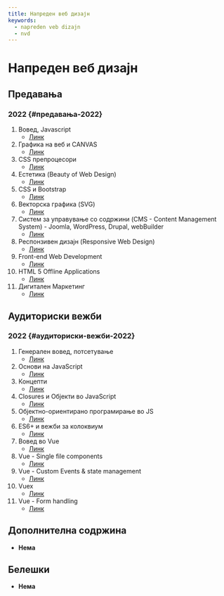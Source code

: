 ```yaml
---
title: Напреден веб дизајн
keywords:
  - napreden veb dizajn
  - nvd
---
```


# Напреден веб дизајн

## Предавања

### 2022 {#предавања-2022}

1. Вовед, Javascript
   - [Линк](https://bbb-lb.finki.ukim.mk/playback/presentation/2.3/ffc5ac298fc0e3279066f3febb396b82b596dac8-1665750490695)
2. Графика на веб и CANVAS
   - [Линк](https://bbb-lb.finki.ukim.mk/playback/presentation/2.3/992dd422ee49ad81b34bc4dc17ed1bf8902a01db-1603194872065?meetingId=992dd422ee49ad81b34bc4dc17ed1bf8902a01db-1603194872065)
3. CSS препроцесори
   - [Линк](https://bbb-lb.finki.ukim.mk/playback/presentation/2.3/fe4421952e470b80e22bf2f91df9a6e329a682f9-1666959233016)
4. Естетика (Beauty of Web Design)
   - [Линк](https://bbb-lb.finki.ukim.mk/playback/presentation/2.3/cea70e8e568c0b0c0b627a8e387465cf1eb4c45e-1667376840813)
5. CSS и Bootstrap
   - [Линк](https://bbb-lb.finki.ukim.mk/playback/presentation/2.3/d920e29a6c08e018199752d1e8ace909fcb06d58-1669983950540)
6. Векторска графика (SVG)
   - [Линк](https://bbb-lb.finki.ukim.mk/playback/presentation/2.3/c25d316d4e672e759acff55fdbc6d851154f6852-1603896939767?meetingId=c25d316d4e672e759acff55fdbc6d851154f6852-1603896939767)
7. Систем за управување со содржини (CMS - Content Management System) - Joomla, WordPress, Drupal, webBuilder
   - [Линк](https://bbb-lb.finki.ukim.mk/playback/presentation/2.3/23626c7ddd6412dba51090d789cc438cb1a4884f-1608040402807?meetingId=23626c7ddd6412dba51090d789cc438cb1a4884f-1608040402807)
8. Респонзивен дизајн (Responsive Web Design)
   - [Линк](https://bbb-lb.finki.ukim.mk/playback/presentation/2.3/9b706ebbf1829897e076b87a959bc11ce978020f-1671004670306)
9. Front-end Web Development
   - [Линк](https://bbb-lb.finki.ukim.mk/playback/presentation/2.3/f91397dcef9ed8090070184f927c8a3269735f70-1670399412909)
10. HTML 5 Offline Applications
    - [Линк](https://bbb-lb.finki.ukim.mk/playback/presentation/2.3/5603c658761ef3ce5a2e3ef8c1500449309508f7-1672214361352)
11. Дигитален Маркетинг
    - [Линк](https://bbb-lb.finki.ukim.mk/playback/presentation/2.3/74075b583708e7d063187442321eb49876b8e72f-1608644711289?meetingId=74075b583708e7d063187442321eb49876b8e72f-1608644711289)

## Аудиториски вежби

### 2022 {#аудиториски-вежби-2022}

1. Генерален вовед, потсетување
   - [Линк](https://bbb-lb.finki.ukim.mk/playback/presentation/2.3/6a6cdfb69b6590d5c53a431296a50e0b1790d52c-1665759651381)
2. Основи на JavaScript
   - [Линк](https://bbb-lb.finki.ukim.mk/playback/presentation/2.3/aac893433ae4b60dd1fcd54f20247df73cd00d0c-1665997162315)
3. Концепти
   - [Линк](https://bbb-lb.finki.ukim.mk/playback/presentation/2.3/0594094ab8a055e54373b96fad9c7458f7634291-1666968279033)
4. Closures и Објекти во JavaScript
   - [Линк](https://bbb-lb.finki.ukim.mk/playback/presentation/2.3/322c2c75757b42af49f5609bda9fe6d1e507b204-1667575960993)
5. Објектно-ориентирано програмирање во JS
   - [Линк](https://bbb-lb.finki.ukim.mk/playback/presentation/2.3/aa9a64da8f88edd0f66ebe2db9c41dfe4d36ee70-1668181696823)
6. ES6+ и вежби за колоквиум
   - [Линк](https://bbb-lb.finki.ukim.mk/playback/presentation/2.3/02092ac642fe91deaa392de195ccf2d16ebad8c2-1668792496364)
7. Вовед во Vue
   - [Линк](https://bbb-lb.finki.ukim.mk/playback/presentation/2.3/144dd1e1f75a9bd0e73bc6497d71f650845c4b64-1669995132337)
8. Vue - Single file components
   - [Линк](https://bbb-lb.finki.ukim.mk/playback/presentation/2.3/bc84c353ecda8b7404678a95bd723e7cee735aa7-1670601096350)
9. Vue - Custom Events & state management
   - [Линк](https://bbb-lb.finki.ukim.mk/playback/presentation/2.3/33fe6992c09563d3c3222da31c5786fb0721043b-1671205774257)
10. Vuex
    - [Линк](https://bbb-lb.finki.ukim.mk/playback/presentation/2.3/b7c65617d9ba9f76fdbda17f711221e1d4e12975-1671808754657)
11. Vue - Form handling
    - [Линк](https://bbb-lb.finki.ukim.mk/playback/presentation/2.3/65a76ad5eeaba3d766e7d6fcfb13853ca29e1850-1672415363747)

## Дополнителна содржина

- **Нема**

## Белешки

- **Нема**
